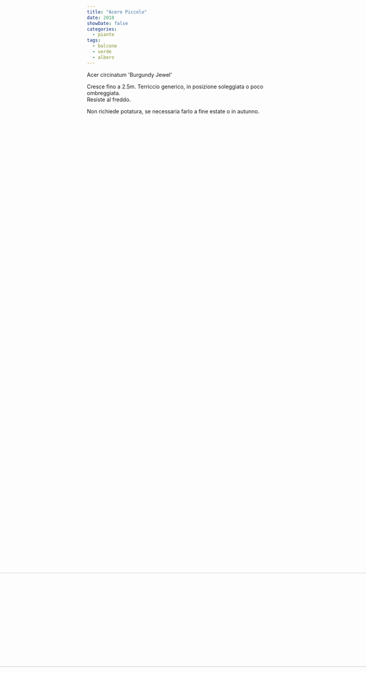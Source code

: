 ```yaml
---
title: "Acero Piccolo"
date: 2018
showDate: false
categories:
  - piante
tags:
  - balcone
  - verde
  - albero
---
```

Acer circinatum 'Burgundy Jewel'<br/>

Cresce fino a 2.5m. Terriccio generico, in posizione soleggiata o poco ombreggiata.<br/>
Resiste al freddo.<br/>

Non richiede potatura, se necessaria farlo a fine estate o in autunno.<br/>


<img src="/piante/acero-piccolo_files/20191030_105524.jpg" alt="acero piccolo" width="70%" style="transform:rotate(90deg);"/>
